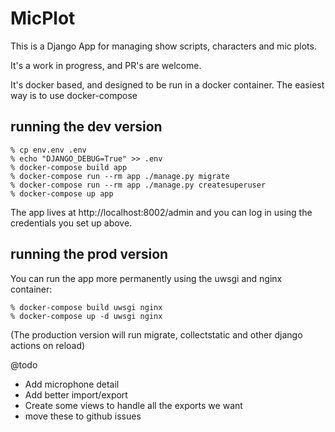 # MicPlot

This is a Django App for managing show scripts, characters and mic plots.

It's a work in progress, and PR's are welcome.

It's docker based, and designed to be run in a docker container. The easiest way is to use docker-compose

## running the dev version

```
% cp env.env .env
% echo "DJANGO_DEBUG=True" >> .env
% docker-compose build app
% docker-compose run --rm app ./manage.py migrate
% docker-compose run --rm app ./manage.py createsuperuser
% docker-compose up app
```

The app lives at http://localhost:8002/admin and you can log in using the credentials you set up above.

## running the prod version

You can run the app more permanently using the uwsgi and nginx container:

```
% docker-compose build uwsgi nginx
% docker-compose up -d uwsgi nginx
```

(The production version will run migrate, collectstatic and other django actions on reload)

@todo

- Add microphone detail
- Add better import/export
- Create some views to handle all the exports we want
- move these to github issues